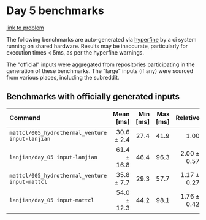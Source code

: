 # Day 5 benchmarks

[link to problem](http://adventofcode.com/2021/day/5)

The following benchmarks are auto-generated via [hyperfine](https://github.com/sharkdp/hyperfine) by a ci system running on shared hardware. Results may be inaccurate, particularly for execution times < 5ms, as per the hyperfine warnings.

The "official" inputs were aggregated from repositories participating in the generation of these benchmarks. The "large" inputs (if any) were sourced from various places, including the subreddit.

## Benchmarks with officially generated inputs
| Command | Mean [ms] | Min [ms] | Max [ms] | Relative |
|:---|---:|---:|---:|---:|
| `mattcl/005_hydrothermal_venture input-lanjian` | 30.6 ± 2.4 | 27.4 | 41.9 | 1.00 |
| `lanjian/day_05 input-lanjian` | 61.4 ± 16.8 | 46.4 | 96.3 | 2.00 ± 0.57 |
| `mattcl/005_hydrothermal_venture input-mattcl` | 35.8 ± 7.7 | 29.3 | 57.7 | 1.17 ± 0.27 |
| `lanjian/day_05 input-mattcl` | 54.0 ± 12.3 | 44.2 | 98.1 | 1.76 ± 0.42 |
